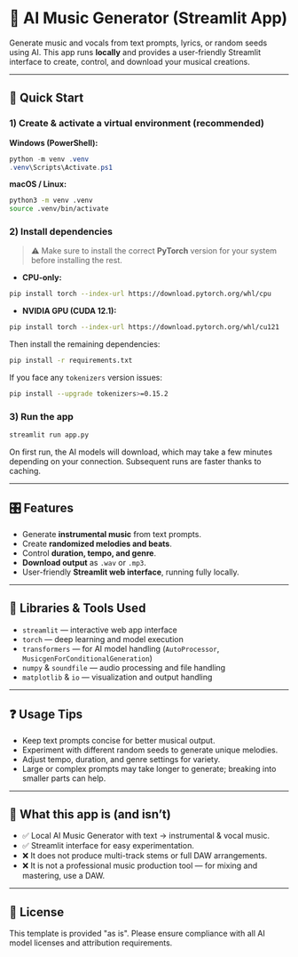 # 🎵 AI Music Generator (Streamlit App)

Generate music and vocals from text prompts, lyrics, or random seeds using AI. This app runs **locally** and provides a user-friendly Streamlit interface to create, control, and download your musical creations.

---

## 🔧 Quick Start

### 1) Create & activate a virtual environment (recommended)

**Windows (PowerShell):**
```powershell
python -m venv .venv
.venv\Scripts\Activate.ps1
```

**macOS / Linux:**
```bash
python3 -m venv .venv
source .venv/bin/activate
```

### 2) Install dependencies
> ⚠️ Make sure to install the correct **PyTorch** version for your system before installing the rest.

- **CPU-only:**
```bash
pip install torch --index-url https://download.pytorch.org/whl/cpu
```

- **NVIDIA GPU (CUDA 12.1):**
```bash
pip install torch --index-url https://download.pytorch.org/whl/cu121
```

Then install the remaining dependencies:
```bash
pip install -r requirements.txt
```

If you face any `tokenizers` version issues:
```bash
pip install --upgrade tokenizers>=0.15.2
```

### 3) Run the app
```bash
streamlit run app.py
```

On first run, the AI models will download, which may take a few minutes depending on your connection. Subsequent runs are faster thanks to caching.

---

## 🎛️ Features

- Generate **instrumental music** from text prompts.    
- Create **randomized melodies and beats**.  
- Control **duration, tempo, and genre**.  
- **Download output** as `.wav` or `.mp3`.  
- User-friendly **Streamlit web interface**, running fully locally.  

---

## 🔧 Libraries & Tools Used

- `streamlit` — interactive web app interface  
- `torch` — deep learning and model execution  
- `transformers` — for AI model handling (`AutoProcessor`, `MusicgenForConditionalGeneration`)  
- `numpy` & `soundfile` — audio processing and file handling  
- `matplotlib` & `io` — visualization and output handling  

---

## ❓ Usage Tips

- Keep text prompts concise for better musical output.  
- Experiment with different random seeds to generate unique melodies.  
- Adjust tempo, duration, and genre settings for variety.  
- Large or complex prompts may take longer to generate; breaking into smaller parts can help.  

---

## 🧱 What this app is (and isn’t)

- ✅ Local AI Music Generator with text → instrumental & vocal music.  
- ✅ Streamlit interface for easy experimentation.  
- ❌ It does not produce multi-track stems or full DAW arrangements.  
- ❌ It is not a professional music production tool — for mixing and mastering, use a DAW.  

---

## 📄 License

This template is provided "as is". Please ensure compliance with all AI model licenses and attribution requirements.

